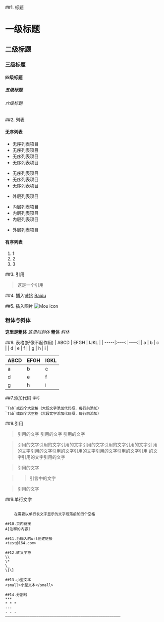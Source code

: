 
##1. 标题
# 一级标题
## 二级标题
### 三级标题
#### 四级标题
##### 五级标题
###### 六级标题


##2. 列表
#### 无序列表
- 无序列表项目	
- 无序列表项目
- 无序列表项目
- 无序列表项目
* 无序列表项目
* 无序列表项目
* 无序列表项目

- 外层列表项目
 + 内层列表项目
 + 内层列表项目
 + 内层列表项目
- 外层列表项目
#### 有序列表
1. 1
2. 2
3. 3

##3. 引用
> 这是一个引用

##4. 插入链接
[Baidu](http://www.baidu.com)

##5. 插入图片
![Mou icon](http://mouapp.com/Mou_128.png)

### 粗体与斜体

**这里是粗体** *这里时斜体*
__粗体__ _斜体_

##6. 表格(好像不起作用)
| ABCD | EFGH | IJKL |
| -----|:----:| ----:|
| a    | b    | c    |
| d    | e    |  f   |
| g    | h    |   i  |

ABCD | EFGH | IGKL
-----|------|----
a    | b    | c
d    | e    | f
g    | h    | i

##7.添加代码
`字符`

	`Tab`或四个大空格（大段文字添加代码框，每行前添加）
    `Tab`或四个大空格（大段文字添加代码框，每行前添加）
##8.引用
>引用的文字
>引用的文字
>引用的文字

>引用的文字引用的文字引用的文字引用的文字引用的文字引用的文字引
用的文字引用的文字引用的文字引用的文字引用的文字引用的文字引用
的文字引用的文字引用的文字

>引用的文字

>>引言中的文字

>引用的文字

##9.单行文字

~~~在需要以单行长文字显示的文字两段各加三个`~`,即`~~~`

    在需要以单行长文字显示的文字段落前加四个空格

##10.页内链接
A[注释的内容]

##11.为输入的url创建链接
<test@164.com>

##12.转义字符
\\
\*
\_
\{\}

##13.小型文本
<small>小型文本</small>

##14.分割线
***
* * *
---
- - - 
————————————————————————————————————————————————————


